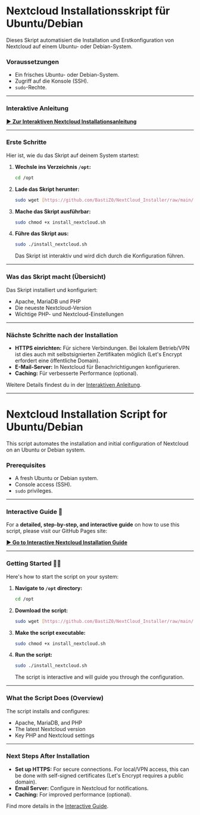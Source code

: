 # Nextcloud Installationsskript für Ubuntu/Debian

Dieses Skript automatisiert die Installation und Erstkonfiguration von Nextcloud auf einem Ubuntu- oder Debian-System.

### Voraussetzungen

* Ein frisches Ubuntu- oder Debian-System.
* Zugriff auf die Konsole (SSH).
* `sudo`-Rechte.

---

### Interaktive Anleitung 

[**▶️ Zur Interaktiven Nextcloud Installationsanleitung**](https://BastiZ0.github.io/NextCloud_Installer/index.html)

---

### Erste Schritte 

Hier ist, wie du das Skript auf deinem System startest:

1.  **Wechsle ins Verzeichnis `/opt`:**
    ```bash
    cd /opt
    ```

2.  **Lade das Skript herunter:**
    ```bash
    sudo wget [https://github.com/BastiZ0/NextCloud_Installer/raw/main/install_nextcloud.sh](https://github.com/BastiZ0/NextCloud_Installer/raw/main/install_nextcloud.sh)
    ```

3.  **Mache das Skript ausführbar:**
    ```bash
    sudo chmod +x install_nextcloud.sh
    ```

4.  **Führe das Skript aus:**
    ```bash
    sudo ./install_nextcloud.sh
    ```
    Das Skript ist interaktiv und wird dich durch die Konfiguration führen.

---

### Was das Skript macht (Übersicht)

Das Skript installiert und konfiguriert:
* Apache, MariaDB und PHP
* Die neueste Nextcloud-Version
* Wichtige PHP- und Nextcloud-Einstellungen

---

### Nächste Schritte nach der Installation

* **HTTPS einrichten:** Für sichere Verbindungen. Bei lokalem Betrieb/VPN ist dies auch mit selbstsignierten Zertifikaten möglich (Let's Encrypt erfordert eine öffentliche Domain).
* **E-Mail-Server:** In Nextcloud für Benachrichtigungen konfigurieren.
* **Caching:** Für verbesserte Performance (optional).

Weitere Details findest du in der [Interaktiven Anleitung](https://BastiZ0.github.io/NextCloud_Installer/index.html).

---

# Nextcloud Installation Script for Ubuntu/Debian

This script automates the installation and initial configuration of Nextcloud on an Ubuntu or Debian system.

### Prerequisites

* A fresh Ubuntu or Debian system.
* Console access (SSH).
* `sudo` privileges.

---

### Interactive Guide 🚀

For a **detailed, step-by-step, and interactive guide** on how to use this script, please visit our GitHub Pages site:

[**▶️ Go to Interactive Nextcloud Installation Guide**](https://BastiZ0.github.io/NextCloud_Installer/index.html)

---

### Getting Started 🏃‍♂️

Here's how to start the script on your system:

1.  **Navigate to `/opt` directory:**
    ```bash
    cd /opt
    ```

2.  **Download the script:**
    ```bash
    sudo wget [https://github.com/BastiZ0/NextCloud_Installer/raw/main/install_nextcloud.sh](https://github.com/BastiZ0/NextCloud_Installer/raw/main/install_nextcloud.sh)
    ```

3.  **Make the script executable:**
    ```bash
    sudo chmod +x install_nextcloud.sh
    ```

4.  **Run the script:**
    ```bash
    sudo ./install_nextcloud.sh
    ```
    The script is interactive and will guide you through the configuration.

---

### What the Script Does (Overview)

The script installs and configures:
* Apache, MariaDB, and PHP
* The latest Nextcloud version
* Key PHP and Nextcloud settings

---

### Next Steps After Installation

* **Set up HTTPS:** For secure connections. For local/VPN access, this can be done with self-signed certificates (Let's Encrypt requires a public domain).
* **Email Server:** Configure in Nextcloud for notifications.
* **Caching:** For improved performance (optional).

Find more details in the [Interactive Guide](https://BastiZ0.github.io/NextCloud_Installer/index.html).
